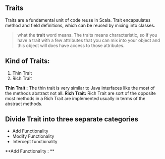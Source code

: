 ## Traits
Traits are a fundamental unit of code reuse in Scala. Trait encapsulates method and field definitions, which can be reused by mixing into classes.


> what the **trait** word means. The traits means characteristic, so if
> you have a trait with a few attributes that you can mix into your
> object and this object will does have access to those attributes.

## Kind of Traits:

 1. Thin Trait
 2. Rich Trait
 
 **Thin Trait :** The thin trait is very similar to Java interfaces like the most of the methods abstract not all.
 **Rich Trait:** Rich Trait are sort of the opposite most methods in a Rich Trait are implemented usually in terms of the abstract methods.

## Divide Trait into three separate categories

 - Add Functionality
 - Modify Functionality
 - Intercept functionality


**Add Functionality : ** 
<!--stackedit_data:
eyJoaXN0b3J5IjpbMjAyNzA1NjY3MywtMTI1OTg5MDA2MSwtMT
Q1MzY4MDY5LDEzNDIyNzI1ODEsMTQ0NjQzMjY1NSwxMjk2NTIw
MDg2LC0yMDg4NzQ2NjEyLC0xODc2MDc0NjYwLC0xNTU5NTg3Nj
A3LDczODA5MDYzMCwtMTE1MDQxMjExNiw5MDcxMjc2NzMsLTIw
ODg3NDY2MTIsMjAzOTYzNTYyLC03MTA1Mjg3MCwtMTc0NjI1OD
MxMywtMTAzNDM1NjUxNywxNDI4OTk3NzI4LC02NTQyMTE2MTAs
NjQ1MTE5ODgzXX0=
-->